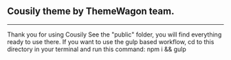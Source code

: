 ## Cousily theme by ThemeWagon team.
---
Thank you for using Cousily See the "public" folder, you will find everything ready to use there. If you want to use the gulp based workflow, cd to this directory in your terminal and run this command: npm i && gulp